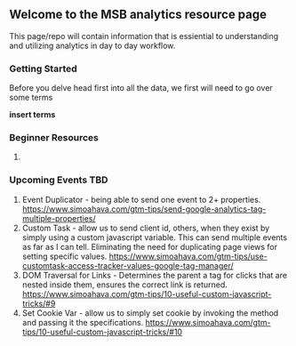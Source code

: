 ## Welcome to the MSB analytics resource page
This page/repo will contain information that is essiential to understanding and utilizing analytics in day to day workflow.

### Getting Started

Before you delve head first into all the data, we first will need to go over some terms

**insert terms**

### Beginner Resources

1. 

### Upcoming Events TBD

1. Event Duplicator - being able to send one event to 2+ properties. https://www.simoahava.com/gtm-tips/send-google-analytics-tag-multiple-properties/
2. Custom Task - allow us to send client id, others, when they exist by simply using a custom javascript variable. This can send multiple events as far as I can tell. Eliminating the need for duplicating page views for setting specific values. https://www.simoahava.com/gtm-tips/use-customtask-access-tracker-values-google-tag-manager/
3. DOM Traversal for Links - Determines the parent a tag for clicks that are nested inside them, ensures the correct link is returned. https://www.simoahava.com/gtm-tips/10-useful-custom-javascript-tricks/#9
4. Set Cookie Var - allow us to simply set cookie by invoking the method and passing it the specifications. https://www.simoahava.com/gtm-tips/10-useful-custom-javascript-tricks/#10 
